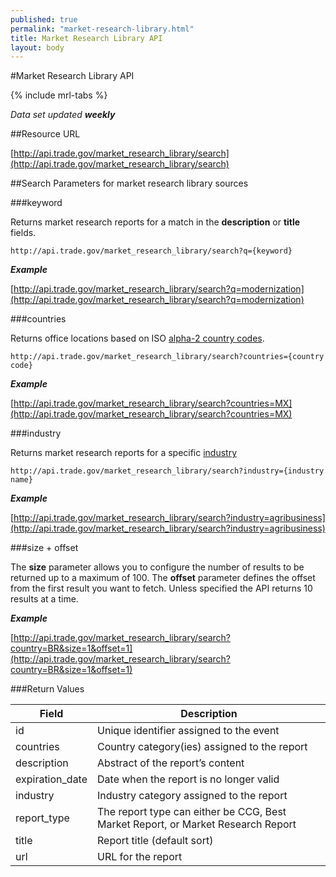 ```yaml
---
published: true
permalink: "market-research-library.html"
title: Market Research Library API
layout: body
---
```


#Market Research Library API

{% include mrl-tabs %}

_Data set updated **weekly**_

##Resource URL

[http://api.trade.gov/market_research_library/search](http://api.trade.gov/market_research_library/search)

##Search Parameters for market research library sources

###keyword

Returns market research reports for a match in the **description** or **title** fields.

    http://api.trade.gov/market_research_library/search?q={keyword}

**_Example_**

[http://api.trade.gov/market_research_library/search?q=modernization](http://api.trade.gov/market_research_library/search?q=modernization)

###countries

Returns office locations based on ISO [alpha-2 country codes](http://www.iso.org/iso/home/standards/country_codes/country_names_and_code_elements.htm).

    http://api.trade.gov/market_research_library/search?countries={country code}

**_Example_**

[http://api.trade.gov/market_research_library/search?countries=MX](http://api.trade.gov/market_research_library/search?countries=MX)

###industry

Returns market research reports for a specific [industry](industry-list-market-research-library.html)

    http://api.trade.gov/market_research_library/search?industry={industry name}

**_Example_**

[http://api.trade.gov/market_research_library/search?industry=agribusiness](http://api.trade.gov/market_research_library/search?industry=agribusiness)

###size + offset

The **size** parameter allows you to configure the number of results to be returned up to a maximum of 100. The **offset** parameter defines the offset from the first result you want to fetch. Unless specified the API returns 10 results at a time.

**_Example_**

[http://api.trade.gov/market_research_library/search?country=BR&size=1&offset=1](http://api.trade.gov/market_research_library/search?country=BR&size=1&offset=1)

###Return Values

| Field           | Description                                                     |
| --------------- | --------------------------------------------------------------- |
| id              | Unique identifier assigned to the event                         |
| countries       | Country category(ies) assigned to the report                    |
| description     | Abstract of the report’s content                                |
| expiration_date | Date when the report is no longer valid                         |
| industry        | Industry category assigned to the report                        |
| report_type     | The report type can either be CCG, Best Market Report, or Market Research Report|
| title           | Report title  (default sort)                                    |
| url             | URL for the report                                              |